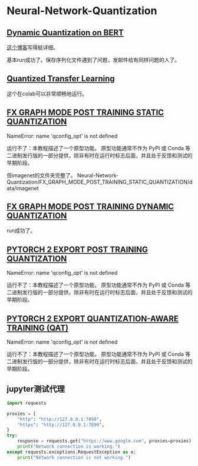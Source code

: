 # Neural-Network-Quantization
## [Dynamic Quantization on BERT](https://pytorch.org/tutorials/intermediate/dynamic_quantization_bert_tutorial.html)
[这个博客](https://blog.csdn.net/zimiao552147572/article/details/105910915)写得挺详细。

基本run成功了。保存序列化文件遇到了问题，发邮件给有同样问题的人了。
## [Quantized Transfer Learning](https://pytorch.org/tutorials/intermediate/quantized_transfer_learning_tutorial.html)
这个在colab可以非常顺畅地运行。
## [FX GRAPH MODE POST TRAINING STATIC QUANTIZATION](https://pytorch.org/tutorials/prototype/fx_graph_mode_ptq_static.html)
NameError: name 'qconfig_opt' is not defined

运行不了：本教程描述了一个原型功能。 原型功能通常不作为 PyPI 或 Conda 等二进制发行版的一部分提供，除非有时在运行时标志后面，并且处于反馈和测试的早期阶段。

但imagenet的文件夹完整了。
Neural-Network-Quantization/FX_GRAPH_MODE_POST_TRAINING_STATIC_QUANTIZATION/data/imagenet
## [FX GRAPH MODE POST TRAINING DYNAMIC QUANTIZATION](https://pytorch.org/tutorials/prototype/fx_graph_mode_ptq_dynamic.html)
run成功了。
## [PYTORCH 2 EXPORT POST TRAINING QUANTIZATION](https://pytorch.org/tutorials/prototype/pt2e_quant_ptq.html)
NameError: name 'qconfig_opt' is not defined

运行不了：本教程描述了一个原型功能。 原型功能通常不作为 PyPI 或 Conda 等二进制发行版的一部分提供，除非有时在运行时标志后面，并且处于反馈和测试的早期阶段。
## [PYTORCH 2 EXPORT QUANTIZATION-AWARE TRAINING (QAT)](https://pytorch.org/tutorials/prototype/pt2e_quant_qat.html)
NameError: name 'qconfig_opt' is not defined

运行不了：本教程描述了一个原型功能。 原型功能通常不作为 PyPI 或 Conda 等二进制发行版的一部分提供，除非有时在运行时标志后面，并且处于反馈和测试的早期阶段。
## jupyter测试代理
```python
import requests

proxies = {
    "http": "http://127.0.0.1:7890",
    "https": "http://127.0.0.1:7890",
}
try:
    response = requests.get("https://www.google.com", proxies=proxies)
    print("Network connection is working.")
except requests.exceptions.RequestException as e: 
    print("Network connection is not working.")

```